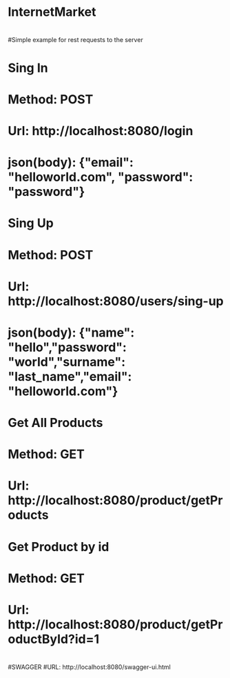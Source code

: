 # InternetMarket
#
#
#Simple example for rest requests to the server
#
# Sing In
# Method: POST
# Url: http://localhost:8080/login
# json(body): {"email": "helloworld.com", "password": "password"}
#
# Sing Up
# Method: POST
# Url: http://localhost:8080/users/sing-up
# json(body): {"name": "hello","password": "world","surname": "last_name","email": "helloworld.com"}
#
# Get All Products
# Method: GET
# Url: http://localhost:8080/product/getProducts
#
# Get Product by id
# Method: GET
# Url: http://localhost:8080/product/getProductById?id=1
#
#
#SWAGGER
#URL: http://localhost:8080/swagger-ui.html
